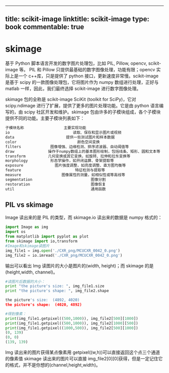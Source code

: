 
---
title: scikit-image
linktitle: scikit-image
type: book
commentable: true
---

# skimage

基于 Python 脚本语言开发的数字图片处理包，比如 PIL, Pillow, opencv, scikit-image 等。
PIL 和 Pillow 只提供最基础的数字图像处理，功能有限；opencv 实际上是一个 c++库，只是提供了 python 接口，更新速度非常慢。scikit-image 是基于 scipy 的一款图像处理包，它将图片作为 numpy 数组进行处理，正好与 matlab 一样，因此，我们最终选择 scikit-image 进行数字图像处理。

skimage 包的全称是 scikit-image SciKit (toolkit for SciPy)，它对 scipy.ndimage 进行了扩展，提供了更多的图片处理功能。它是由 python 语言编写的，由 scipy 社区开发和维护。skimage 包由许多的子模块组成，各个子模块提供不同的功能。主要子模块列表如下：

```s
子模块名称　                主要实现功能
io                            读取、保存和显示图片或视频
data                       提供一些测试图片和样本数据
color                           颜色空间变换
filters             图像增强、边缘检测、排序滤波器、自动阈值等
draw               操作于numpy数组上的基本图形绘制，包括线条、矩形、圆和文本等
transform          几何变换或其它变换，如旋转、拉伸和拉东变换等
morphology          形态学操作，如开闭运算、骨架提取等
exposure              图片强度调整，如亮度调整、直方图均衡等
feature                        特征检测与提取等
measure                  图像属性的测量，如相似性或等高线等
segmentation                          图像分割
restoration                           图像恢复
util                                  通用函数
```

## PIL vs skimage

Image 读出来的是 PIL 的类型，而 skimage.io 读出来的数据是 numpy 格式的：

```py
import Image as img
import os
from matplotlib import pyplot as plot
from skimage import io,transform
#Image和skimage读图片
img_file1 = img.open('./CXR_png/MCUCXR_0042_0.png')
img_file2 = io.imread('./CXR_png/MCUCXR_0042_0.png')
```

输出可以看出 Img 读图片的大小是图片的(width, height)；而 skimage 的是(height,width, channel)。

```py
#读图片后数据的大小：
print "the picture's size: ", img_file1.size
print "the picture's shape: ", img_file2.shape

the picture's size:  (4892, 4020)
the picture's shape:  (4020, 4892)

#得到像素：
print(img_file1.getpixel((500,1000)), img_file2[500][1000])
print(img_file1.getpixel((500,1000)), img_file2[1000][500])
print(img_file1.getpixel((1000,500)), img_file2[500][1000])
(0, 139)
(0, 0)
(139, 139)
```

Img 读出来的图片获得某点像素用 getpixel((w,h))可以直接返回这个点三个通道的像素值
skimage 读出来的图片可以直接 img_file2[0][0]获得，但是一定记住它的格式，并不是你想的(channel,height,width)。

    